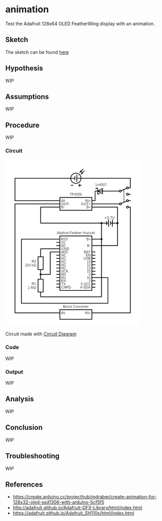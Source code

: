 # animation

Test the Adafruit 128x64 OLED FeatherWing display with an animation.

## Sketch

The sketch can be found [here](https://github.com/nicholaswilde/solar-battery-charger/tree/main/test/animation)

## Hypothesis

WIP

## Assumptions

WIP

## Procedure

WIP

### Circuit

![](./images/circuit.png)

Circuit made with [Circuit Diagram](https://www.circuit-diagram.org/)

### Code

WIP

### Output

WIP

## Analysis

WIP

## Conclusion

WIP

## Troubleshooting

WIP

## References
- https://create.arduino.cc/projecthub/mdraber/create-animation-for-128x32-oled-ssd1306-with-arduino-5cf5f5
- http://adafruit.github.io/Adafruit-GFX-Library/html/index.html
- https://adafruit.github.io/Adafruit_SH110x/html/index.html
